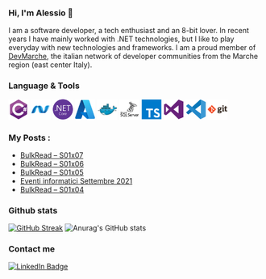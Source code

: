 ### Hi, I'm Alessio 👋

I am a software developer, a tech enthusiast and an 8-bit lover.
In recent years I have mainly worked with .NET technologies, but I like to play everyday with new technologies and frameworks.
I am a proud member of <a href="https://dev.marche.it/">DevMarche</a>, the italian network of developer communities from the Marche region (east center Italy).

### Language & Tools

<div>
  <img src="https://github.com/devicons/devicon/blob/master/icons/csharp/csharp-original.svg" title="CSharp - C#" **alt="CSharp - C#" width="40" height="40"/>
  <img src="https://github.com/devicons/devicon/blob/master/icons/dot-net/dot-net-original.svg" title="CSharp - C#" **alt="CSharp - C#" width="40" height="40"/>
  <img src="https://github.com/devicons/devicon/blob/master/icons/dotnetcore/dotnetcore-original.svg" title="CSharp - C#" **alt="CSharp - C#" width="40" height="40"/>
  <img src="https://github.com/devicons/devicon/blob/master/icons/azure/azure-original.svg" title="Docker" **alt="Docker" width="40" height="40"/>
    <img src="https://github.com/devicons/devicon/blob/master/icons/docker/docker-original.svg" title="Docker" **alt="Docker" width="40" height="40"/>
  <img src="https://github.com/devicons/devicon/blob/master/icons/microsoftsqlserver/microsoftsqlserver-plain-wordmark.svg" title="Microsoft Sql Server" **alt="Microsoft Sql Server" width="40" height="40"/>
  <img src="https://github.com/devicons/devicon/blob/master/icons/typescript/typescript-original.svg" title="Typescript" **alt="Typescript" width="40" height="40"/>
  <img src="https://github.com/devicons/devicon/blob/master/icons/visualstudio/visualstudio-plain.svg" title="Visual Studio" **alt="Visual Studio" width="40" height="40"/>
  <img src="https://github.com/devicons/devicon/blob/master/icons/vscode/vscode-original.svg" title="Visual Studio Code" **alt="Visual Studio Code" width="40" height="40"/>
  <img src="https://github.com/devicons/devicon/blob/master/icons/git/git-original-wordmark.svg" title="Git" **alt="Git" width="40" height="40"/>
</div>

### My Posts :
<!-- BLOG-POST-LIST:START -->
- [BulkRead – S01x07](https://www.alessiomarinelli.it/2021/09/bulkread-s01x07/)
- [BulkRead – S01x06](https://www.alessiomarinelli.it/2021/09/bulkread-s01x06/)
- [BulkRead – S01x05](https://www.alessiomarinelli.it/2021/09/bulkread-s01x05/)
- [Eventi informatici Settembre 2021](https://www.alessiomarinelli.it/2021/08/eventi-informatici-settembre-2021/)
- [BulkRead – S01x04](https://www.alessiomarinelli.it/2021/08/bulkread-s01x04/)
<!-- BLOG-POST-LIST:END -->


### Github stats

[![GitHub Streak](https://github-readme-streak-stats.herokuapp.com/?user=defkon1)](https://git.io/streak-stats)
![Anurag's GitHub stats](https://github-readme-stats.vercel.app/api?username=defkon1&show_icons=true)


### Contact me

<div id="badges">
  <a href="https://www.linkedin.com/in/alessiomarinelli">
    <img src="https://img.shields.io/badge/LinkedIn-blue?style=for-the-badge&logo=linkedin&logoColor=white" alt="LinkedIn Badge"/>
  </a>
</div>


